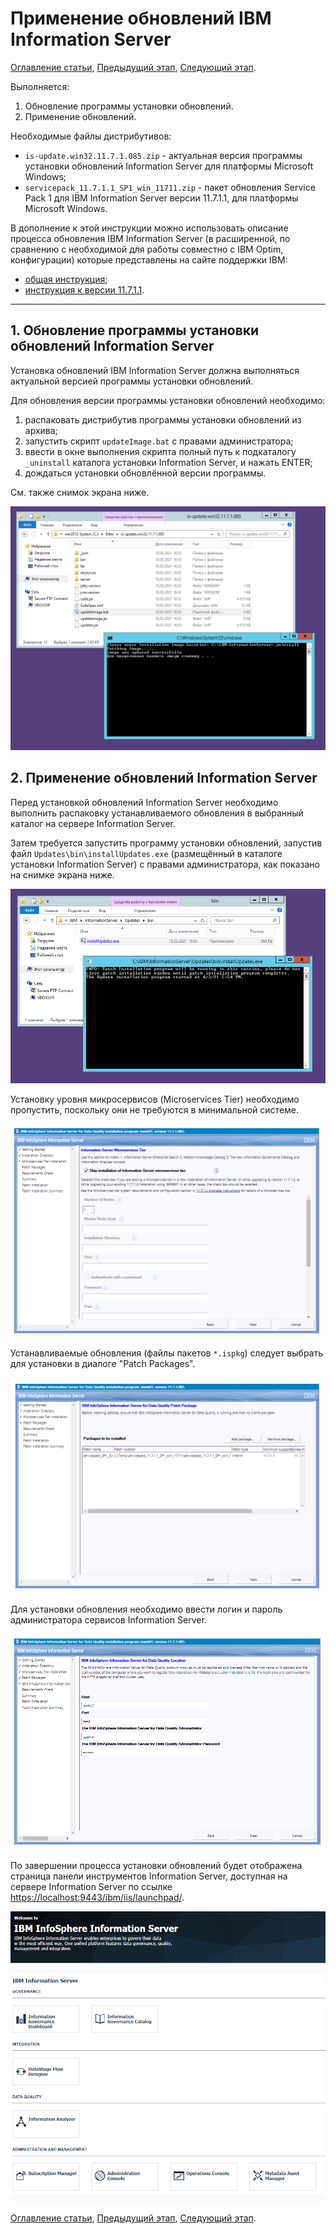 # Применение обновлений IBM Information Server

[Оглавление статьи](OptimInstallSingleHost),
[Предыдущий этап](OptimIisInstall),
[Следующий этап](OptimIisConfig).

Выполняется:

1. Обновление программы установки обновлений.
1. Применение обновлений.

Необходимые файлы дистрибутивов:

* `is-update.win32.11.7.1.085.zip` - актуальная версия программы
  установки обновлений Information Server для платформы Microsoft
  Windows;
* `servicepack_11.7.1.1_SP1_win_11711.zip` - пакет обновления Service
  Pack 1 для IBM Information Server версии 11.7.1.1, для платформы
  Microsoft Windows.

В дополнение к этой инструкции можно использовать описание процесса
обновления IBM Information Server (в расширенной, по сравнению с
необходимой для работы совместно с IBM Optim, конфигурации) которые
представлены на сайте поддержки IBM:

* [общая инструкция](https://www.ibm.com/support/pages/system/files/inline-files/installing_fixes_fixpacks_updates117_0.html);
* [инструкция к версии 11.7.1.1](https://www.ibm.com/support/pages/node/6128295).

---

## 1. Обновление программы установки обновлений Information Server

Установка обновлений IBM Information Server должна выполняться
актуальной версией программы установки обновлений.

Для обновления версии программы установки обновлений необходимо:

1. распаковать дистрибутив программы установки обновлений из архива;
1. запустить скрипт `updateImage.bat` с правами администратора;
1. ввести в окне выполнения скрипта полный путь к подкаталогу
`_uninstall` каталога установки Information Server, и нажать ENTER;
1. дождаться установки обновлённой версии программы.

См. также снимок экрана ниже.

![Обновление программы установки обновлений](images/iis-update01.png)

## 2. Применение обновлений Information Server

Перед установкой обновлений Information Server необходимо выполнить
распаковку устанавливаемого обновления в выбранный каталог на
сервере Information Server.

Затем требуется запустить программу установки обновлений, запустив
файл `Updates\bin\installUpdates.exe` (размещённый в каталоге
установки Information Server) с правами администратора, как показано
на снимке экрана ниже.

![Запуск программы установки обновлений](images/iis-update02.png)

Установку уровня микросервисов (Microservices Tier) необходимо
пропустить, поскольку они не требуются в минимальной системе.

![No Microservices](images/iis-update05.png)

Устанавливаемые обновления (файлы пакетов `*.ispkg`) следует выбрать
для установки в диалоге "Patch Packages".

![Выбор пакетов обновлений](images/iis-update06.png)

Для установки обновления необходимо ввести логин и пароль
администратора сервисов Information Server.

![Ввод пароля isadmin](images/iis-update07.png)

По завершении процесса установки обновлений будет отображена страница
панели инструментов Information Server, доступная на сервере
Information Server по ссылке
<https://localhost:9443/ibm/iis/launchpad/>.

![Панель инструментов Information Server](images/iis-install-finished.png)

[Оглавление статьи](OptimInstallSingleHost),
[Предыдущий этап](OptimIisInstall),
[Следующий этап](OptimIisConfig).
